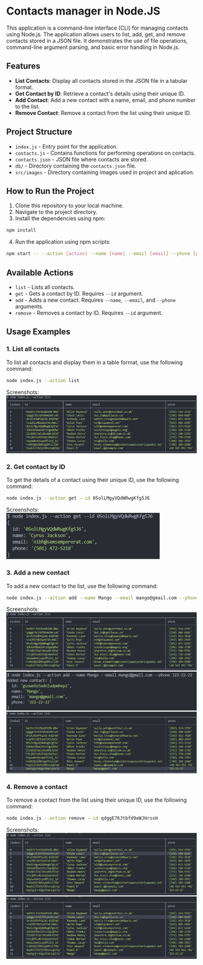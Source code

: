 # Contacts manager in Node.JS

This application is a command-line interface (CLI) for managing contacts using Node.js. The application allows users to list, add, get, and remove contacts stored in a JSON file. It demonstrates the use of file operations, command-line argument parsing, and basic error handling in Node.js.

## Features

- **List Contacts**: Display all contacts stored in the JSON file in a tabular format.
- **Get Contact by ID**: Retrieve a contact's details using their unique ID.
- **Add Contact**: Add a new contact with a name, email, and phone number to the list.
- **Remove Contact**: Remove a contact from the list using their unique ID.

## Project Structure

- `index.js` - Entry point for the application.
- `contacts.js` - Contains functions for performing operations on contacts.
- `contacts.json` - JSON file where contacts are stored.
- `db/` - Directory containing the `contacts.json` file.
- `src/images` - Directory containing images used in project and aplication.

## How to Run the Project

1. Clone this repository to your local machine.
2. Navigate to the project directory.
3. Install the dependencies using npm:

```bash
npm install
```

4. Run the application using npm scripts:

```bash
npm start -- --action [action] --name [name] --email [email] --phone [phone] --id [id]
```

## Available Actions

- `list` - Lists all contacts.
- `get` - Gets a contact by ID. Requires `--id` argument.
- `add` - Adds a new contact. Requires `--name`, `--email`, and `--phone` arguments.
- `remove` - Removes a contact by ID. Requires `--id` argument.

## Usage Examples

### 1. List all contacts

To list all contacts and display them in a table format, use the following command:

```bash
node index.js --action list
```

Screenshots:  
![List Contacts](src/images/node_index_js_action_list.png)

### 2. Get contact by ID

To get the details of a contact using their unique ID, use the following command:

```bash
node index.js --action get --id 05olLMgyVQdWRwgKfg5J6
```

Screenshots:  
![Get Contact by ID](src/images/node_index_js_action_get.png)

### 3. Add a new contact

To add a new contact to the list, use the following command:

```bash
node index.js --action add --name Mango --email mango@gmail.com --phone 322-22-22
```

Screenshots:  
![List Contacts (2)](src/images/node_index_js_action_list.png)
![Add Contact](src/images/node_index_js_action_add.png)
![List Contacts (3)](src/images/node_index_js_action_list_after_add.png)

### 4. Remove a contact

To remove a contact from the list using their unique ID, use the following command:

```bash
node index.js --action remove --id qdggE76Jtbfd9eWJHrssH
```

Screenshots:  
![List Contacts (4)](src/images/node_index_js_action_list_before_remove.png)
![Remove Contact](src/images/node_index_js_action_remove.png)
